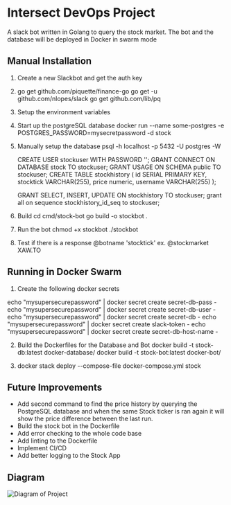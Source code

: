 # Intersect DevOps Project

A slack bot written in Golang to query the stock market. The bot and the database will be deployed in Docker in swarm mode

## Manual Installation

1. Create a new Slackbot and get the auth key

2. go get github.com/piquette/finance-go
   go get -u github.com/nlopes/slack
   go get github.com/lib/pq

3. Setup the environment variables

4. Start up the postgreSQL database 
    docker run --name some-postgres -e POSTGRES_PASSWORD=mysecretpassword -d stock

5. Manually setup the database
    psql -h localhost -p 5432 -U postgres -W

    CREATE USER stockuser WITH PASSWORD '';
    GRANT CONNECT ON DATABASE stock TO stockuser;
    GRANT USAGE ON SCHEMA public TO stockuser;
    CREATE TABLE stockhistory (
    id SERIAL PRIMARY KEY,
    stocktick VARCHAR(255),
    price numeric,
    username VARCHAR(255)
    );

    GRANT SELECT, INSERT, UPDATE ON stockhistory TO stockuser;
    grant all on sequence stockhistory_id_seq to stockuser;
        
6. Build 
    cd cmd/stock-bot
    go build -o stockbot .

7. Run the bot
    chmod +x stockbot
    ./stockbot

8. Test if there is a response
    @botname 'stocktick'
    ex. @stockmarket XAW.TO

## Running in Docker Swarm

1. Create the following docker secrets 

echo "mysupersecurepassword" | docker secret create secret-db-pass -
echo "mysupersecurepassword" | docker secret create secret-db-user -
echo "mysupersecurepassword" | docker secret create secret-db -
echo "mysupersecurepassword" | docker secret create slack-token -
echo "mysupersecurepassword" | docker secret create secret-db-host-name -


2. Build the Dockerfiles for the Database and Bot
    docker build -t stock-db:latest docker-database/
    docker build -t stock-bot:latest docker-bot/

3. docker stack deploy --compose-file docker-compose.yml stock


## Future Improvements
* Add second command to find the price history by querying the PostgreSQL database and when the same Stock ticker is ran again it will show the price difference between
the last run.
* Build the stock bot in the Dockerfile
* Add error checking to the whole code base
* Add linting to the Dockerfile
* Implement CI/CD
* Add better logging to the Stock App


## Diagram
![Diagram of Project](https://github.com/frankielearns/intersectproject/blob/feature/intersect-devops-project-v1/images/Intersect%20Devops%20Project.jpeg)


